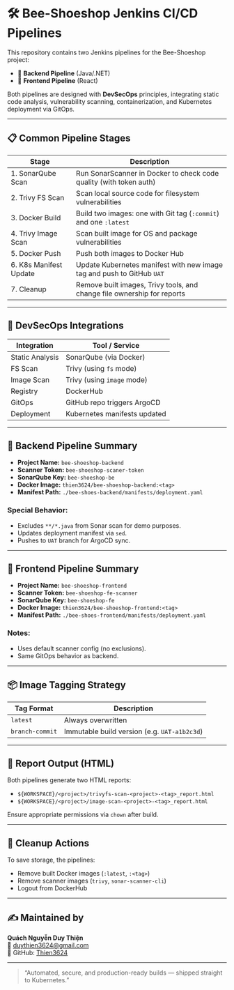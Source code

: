 # 🛠️ Bee-Shoeshop Jenkins CI/CD Pipelines

This repository contains two Jenkins pipelines for the Bee-Shoeshop project:
- 🧠 **Backend Pipeline** (Java/.NET)
- 🎨 **Frontend Pipeline** (React)

Both pipelines are designed with **DevSecOps** principles, integrating static code analysis, vulnerability scanning, containerization, and Kubernetes deployment via GitOps.

---

## 📋 Common Pipeline Stages

| Stage                  | Description                                                                 |
|------------------------|-----------------------------------------------------------------------------|
| 1. SonarQube Scan      | Run SonarScanner in Docker to check code quality (with token auth)         |
| 2. Trivy FS Scan       | Scan local source code for filesystem vulnerabilities                      |
| 3. Docker Build        | Build two images: one with Git tag (`:commit`) and one `:latest`           |
| 4. Trivy Image Scan    | Scan built image for OS and package vulnerabilities                        |
| 5. Docker Push         | Push both images to Docker Hub                                             |
| 6. K8s Manifest Update | Update Kubernetes manifest with new image tag and push to GitHub `UAT`     |
| 7. Cleanup             | Remove built images, Trivy tools, and change file ownership for reports    |

---

## 🔐 DevSecOps Integrations

| Integration     | Tool / Service                  |
|------------------|---------------------------------|
| Static Analysis  | SonarQube (via Docker)          |
| FS Scan          | Trivy (using `fs` mode)         |
| Image Scan       | Trivy (using `image` mode)      |
| Registry         | DockerHub                       |
| GitOps           | GitHub repo triggers ArgoCD     |
| Deployment       | Kubernetes manifests updated    |

---

## 🧠 Backend Pipeline Summary

- **Project Name:** `bee-shoeshop-backend`
- **Scanner Token:** `bee-shoeshop-scaner-token`
- **SonarQube Key:** `bee-shoeshop-be`
- **Docker Image:** `thien3624/bee-shoeshop-backend:<tag>`
- **Manifest Path:** `./bee-shoes-backend/manifests/deployment.yaml`

### Special Behavior:
- Excludes `**/*.java` from Sonar scan for demo purposes.
- Updates deployment manifest via `sed`.
- Pushes to `UAT` branch for ArgoCD sync.

---

## 🎨 Frontend Pipeline Summary

- **Project Name:** `bee-shoeshop-frontend`
- **Scanner Token:** `bee-shoeshop-fe-scanner`
- **SonarQube Key:** `bee-shoeshop-fe`
- **Docker Image:** `thien3624/bee-shoeshop-frontend:<tag>`
- **Manifest Path:** `./bee-shoes-frontend/manifests/deployment.yaml`

### Notes:
- Uses default scanner config (no exclusions).
- Same GitOps behavior as backend.

---

## 📦 Image Tagging Strategy

| Tag Format                | Description                    |
|---------------------------|--------------------------------|
| `latest`                  | Always overwritten             |
| `branch-commit`           | Immutable build version (e.g. `UAT-a1b2c3d`) |

---

## 📁 Report Output (HTML)

Both pipelines generate two HTML reports:
- `${WORKSPACE}/<project>/trivyfs-scan-<project>-<tag>_report.html`
- `${WORKSPACE}/<project>/image-scan-<project>-<tag>_report.html`

Ensure appropriate permissions via `chown` after build.

---

## 🧼 Cleanup Actions

To save storage, the pipelines:
- Remove built Docker images (`:latest`, `:<tag>`)
- Remove scanner images (`trivy`, `sonar-scanner-cli`)
- Logout from DockerHub

---

## ✍️ Maintained by

**Quách Nguyễn Duy Thiện**  
📧 [duythien3624@gmail.com](mailto:duythien3624@gmail.com)  
🔗 GitHub: [Thien3624](https://github.com/Thien3624)

---

> “Automated, secure, and production-ready builds — shipped straight to Kubernetes.”
